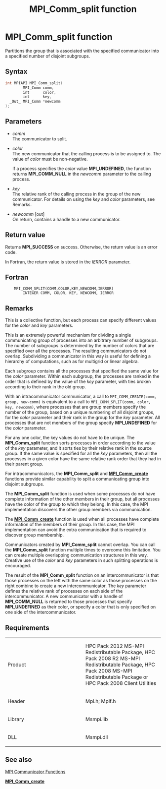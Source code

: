 ﻿---
title: MPI_Comm_split function
TOCTitle: MPI_Comm_split function
ms:assetid: 32195e4e-b754-4766-9a38-9353854447e3
ms:mtpsurl: https://msdn.microsoft.com/en-us/library/Dn473286(v=VS.85)
ms:contentKeyID: 59360832
ms.date: 03/28/2018
mtps_version: v=VS.85
f1_keywords:
- MPI_COMM_SPLIT
- mpif/MPI_Comm_split
- mpi/MPI_COMM_SPLIT
dev_langs:
- C++
- C
api_location:
- Msmpi.dll
api_name:
- MPI_Comm_split
api_type:
- DLLExport
product:
- Windows
topic_type:
- apiref
- kbSyntax
product_family_name: VS
ROBOTS: INDEX,FOLLOW
---

# MPI\_Comm\_split function

Partitions the group that is associated with the specified communicator into a specified number of disjoint subgroups.

## Syntax

``` c++
int MPIAPI MPI_Comm_split(
        MPI_Comm comm,
        int      color,
        int      key,
  _Out_ MPI_Comm *newcomm
);
```

## Parameters

  - *comm*  
    The communicator to split.

  - *color*  
    The new communicator that the calling process is to be assigned to. The value of *color* must be non-negative.
    
    If a process specifies the *color* value **MPI\_UNDEFINED**, the function returns **MPI\_COMM\_NULL** in the *newcomm* parameter to the calling process.

  - *key*  
    The relative rank of the calling process in the group of the new communicator. For details on using the *key* and *color* parameters, see Remarks.

  - *newcomm* \[out\]  
    On return, contains a handle to a new communicator.

## Return value

Returns **MPI\_SUCCESS** on success. Otherwise, the return value is an error code.

In Fortran, the return value is stored in the *IERROR* parameter.

## Fortran

``` FORTRAN
    MPI_COMM_SPLIT(COMM,COLOR,KEY,NEWCOMM,IERROR)
        INTEGER COMM, COLOR, KEY, NEWCOMM, IERROR
```

## Remarks

This is a collective function, but each process can specify different values for the *color* and *key* parameters.

This is an extremely powerful mechanism for dividing a single communicating group of processes into an arbitrary number of subgroups. The number of subgroups is determined by the number of colors that are specified over all the processes. The resulting communicators do not overlap. Subdividing a communicator in this way is useful for defining a hierarchy of computations, such as for multigrid or linear algebra.

Each subgroup contains all the processes that specified the same value for the *color* parameter. Within each subgroup, the processes are ranked in the order that is defined by the value of the *key* parameter, with ties broken according to their rank in the old group.

With an intracommunicator communicator, a call to `MPI_COMM_CREATE(comm, group, new-comm)` is equivalent to a call to `MPI_COMM_SPLIT(comm, color, key, newcomm)`, where processes that are group members specify the number of the group, based on a unique numbering of all disjoint groups, for the *color* parameter and their rank in the group for the *key* parameter. All processes that are not members of the group specify **MPI\_UNDEFINED** for the *color* parameter.

For any one color, the key values do not have to be unique. The **MPI\_Comm\_split** function sorts processes in order according to the value of the *key* parameter, and it sorts ties by their relative rank in the source group. If the same value is specified for all the *key* parameters, then all the processes in a given color have the same relative rank order that they had in their parent group.

For intracommunicators, the **MPI\_Comm\_split** and [**MPI\_Comm\_create**](mpi-comm-create-function.md) functions provide similar capability to split a communicating group into disjoint subgroups.

The **MPI\_Comm\_split** function is used when some processes do not have complete information of the other members in their group, but all processes have the color of the group to which they belong. In this case, the MPI implementation discovers the other group members via communication.

The [**MPI\_Comm\_create**](mpi-comm-create-function.md) function is used when all processes have complete information of the members of their group. In this case, the MPI implementation can avoid the extra communication that is required to discover group membership.

Communicators created by **MPI\_Comm\_split** cannot overlap. You can call the **MPI\_Comm\_split** function multiple times to overcome this limitation. You can create multiple overlapping communication structures in this way. Creative use of the *color* and *key* parameters in such splitting operations is encouraged.

The result of the **MPI\_Comm\_split** function on an intercommunicator is that those processes on the left with the same color as those processes on the right combine to create a new intercommunicator. The *key* parameter defines the relative rank of processes on each side of the intercommunicator. A new communicator with a handle of **MPI\_COMM\_NULL** is returned to those processes that specify **MPI\_UNDEFINED** as their color, or specify a color that is only specified on one side of the intercommunicator.

## Requirements

<table>
<colgroup>
<col style="width: 50%" />
<col style="width: 50%" />
</colgroup>
<tbody>
<tr class="odd">
<td><p>Product</p></td>
<td><p>HPC Pack 2012 MS-MPI Redistributable Package, HPC Pack 2008 R2 MS-MPI Redistributable Package, HPC Pack 2008 MS-MPI Redistributable Package or HPC Pack 2008 Client Utilities</p></td>
</tr>
<tr class="even">
<td><p>Header</p></td>
<td>Mpi.h;
Mpif.h</td>
</tr>
<tr class="odd">
<td><p>Library</p></td>
<td>Msmpi.lib</td>
</tr>
<tr class="even">
<td><p>DLL</p></td>
<td>Msmpi.dll</td>
</tr>
</tbody>
</table>


## See also

[MPI Communicator Functions](mpi-communicator-functions.md)

[**MPI\_Comm\_create**](mpi-comm-create-function.md)

